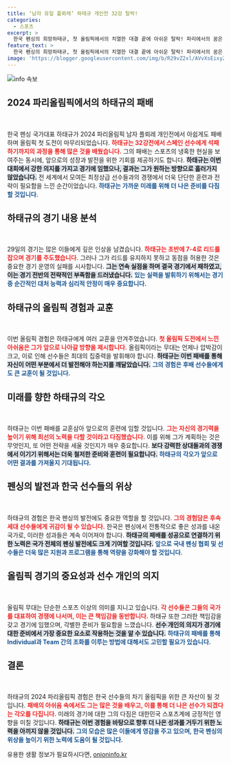 ```yaml
---
title: ‘남자 유일 플뢰레’ 하태규 개인전 32강 탈락!
categories:
  - 스포츠
excerpt: >
  한국 펜싱의 희망하태규, 첫 올림픽에서의 치열한 대결 끝에 아쉬운 탈락! 파리에서의 꿈은 멀어졌지만, 그의 열정은 영원하다. 클릭해 더 많은 이야기를 확인하세요!
feature_text: >
  한국 펜싱의 희망하태규, 첫 올림픽에서의 치열한 대결 끝에 아쉬운 탈락! 파리에서의 꿈은 멀어졌지만, 그의 열정은 영원하다. 클릭해 더 많은 이야기를 확인하세요!
image: 'https://blogger.googleusercontent.com/img/b/R29vZ2xl/AVvXsEixyZcFfHzMRdzZMjFBmAUKJYCLCGyLL1o632UiGVXcaFdKo_bkvkuCioo0uUKlGfBVcT3P84aROyZIXSBEx3Aw5nCQ3pTgDom1WDC4m8eifvWiAmWEEVb4x6G_l8C0QH225ldMjyaFvpxGEBGNO37VmDTDMHGhJPq73UglMfDca1-0aw/s1600/blogspot.png'
---
```


<p><img src="https://blogger.googleusercontent.com/img/b/R29vZ2xl/AVvXsEixyZcFfHzMRdzZMjFBmAUKJYCLCGyLL1o632UiGVXcaFdKo_bkvkuCioo0uUKlGfBVcT3P84aROyZIXSBEx3Aw5nCQ3pTgDom1WDC4m8eifvWiAmWEEVb4x6G_l8C0QH225ldMjyaFvpxGEBGNO37VmDTDMHGhJPq73UglMfDca1-0aw/s1600/blogspot.png" alt="info 속보" /></p>

<h2 data-ke-size="size26">2024 파리올림픽에서의 하태규의 패배</h2>

<p data-ke-size="size16">&nbsp;</p>

<p data-ke-size="size16">한국 펜싱 국가대표 하태규가 2024 파리올림픽 남자 플뢰레 개인전에서 아쉽게도 패배하며 올림픽 첫 도전이 마무리되었습니다. <b><span style="color: #ee2323;">하태규는 32강전에서 스페인 선수에게 석패하기까지의 과정을 통해 많은 것을 배웠습니다.</span></b> 그의 패배는 스포츠의 냉혹한 현실을 보여주는 동시에, 앞으로의 성장과 발전을 위한 기회를 제공하기도 합니다. <b><span style="background-color: #21538527;">하태규는 이번 대회에서 강한 의지를 가지고 경기에 임했으나, 결과는 그가 원하는 방향으로 흘러가지 않았습니다.</span></b> 전 세계에서 모여든 최정상급 선수들과의 경쟁에서 더욱 단단한 훈련과 전략이 필요함을 느낀 순간이었습니다. <b><span style="color: #1a5490;">하태규는 가까운 미래를 위해 더 나은 준비를 다짐할 것입니다.</span></b></p>

<h2 data-ke-size="size26">하태규의 경기 내용 분석</h2>

<p data-ke-size="size16">&nbsp;</p>

<p data-ke-size="size16">29일의 경기는 많은 이들에게 깊은 인상을 남겼습니다. <b><span style="color: #ee2323;">하태규는 초반에 7-4로 리드를 잡으며 경기를 주도했습니다.</span></b> 그러나 그가 리드를 유지하지 못하고 동점을 허용한 것은 중요한 경기 운영의 실패를 시사합니다. <b><span style="background-color: #21538527;">그는 연속 실점을 하며 결국 경기에서 패하였고, 이는 경기 전반의 전략적인 부족함을 드러냈습니다.</span></b> <b><span style="color: #1a5490;">있는 실력을 발휘하기 위해서는 경기 중 순간적인 대처 능력과 심리적 안정이 매우 중요합니다.</span></b></p>

<h2 data-ke-size="size26">하태규의 올림픽 경험과 교훈</h2>

<p data-ke-size="size16">&nbsp;</p>

<p data-ke-size="size16">이번 올림픽 경험은 하태규에게 여러 교훈을 안겨주었습니다. <b><span style="color: #ee2323;">첫 올림픽 도전에서 느낀 아쉬움은 그가 앞으로 나아갈 방향을 제시합니다.</span></b> 올림픽이라는 무대는 언제나 압박감이 크고, 이로 인해 선수들은 최대의 집중력을 발휘해야 합니다. <b><span style="background-color: #21538527;">하태규는 이번 패배를 통해 자신이 어떤 부분에서 더 발전해야 하는지를 깨달았습니다.</span></b> <b><span style="color: #1a5490;">그의 경험은 후배 선수들에게도 큰 교훈이 될 것입니다.</span></b></p>

<h2 data-ke-size="size26">미래를 향한 하태규의 각오</h2>

<p data-ke-size="size16">&nbsp;</p>

<p data-ke-size="size16">하태규는 이번 패배를 교훈삼아 앞으로의 훈련에 임할 것입니다. <b><span style="color: #ee2323;">그는 자신의 경기력을 높이기 위해 최선의 노력을 다할 것이라고 다짐했습니다.</span></b> 이를 위해 그가 계획하는 것은 무엇인지, 또 어떤 전략을 세울 것인지가 매우 중요합니다. <b><span style="background-color: #21538527;">보다 강력한 상대들과의 경쟁에서 이기기 위해서는 더욱 철저한 준비와 훈련이 필요합니다.</span></b> <b><span style="color: #1a5490;">하태규의 각오가 앞으로 어떤 결과를 가져올지 기대됩니다.</span></b></p>

<h2 data-ke-size="size26">펜싱의 발전과 한국 선수들의 위상</h2>

<p data-ke-size="size16">&nbsp;</p>

<p data-ke-size="size16">하태규의 경험은 한국 펜싱의 발전에도 중요한 역할을 할 것입니다. <b><span style="color: #ee2323;">그의 경험담은 후속 세대 선수들에게 귀감이 될 수 있습니다.</span></b> 한국은 펜싱에서 전통적으로 좋은 성과를 내온 국가로, 이러한 성과들은 계속 이어져야 합니다. <b><span style="background-color: #21538527;">하태규의 패배를 성공으로 연결하기 위한 노력은 국가 전체의 펜싱 발전에도 크게 기여할 것입니다.</span></b> <b><span style="color: #1a5490;">앞으로 국내 펜싱 협회 및 선수들은 더욱 많은 지원과 프로그램을 통해 역량을 강화해야 할 것입니다.</span></b></p>

<h2 data-ke-size="size26">올림픽 경기의 중요성과 선수 개인의 의지</h2>

<p data-ke-size="size16">&nbsp;</p>

<p data-ke-size="size16">올림픽 무대는 단순한 스포츠 이상의 의미를 지니고 있습니다. <b><span style="color: #ee2323;">각 선수들은 그들의 국가를 대표하여 경쟁에 나서며, 이는 큰 책임감을 동반합니다.</span></b> 하태규 또한 그러한 책임감을 갖고 경기에 임했으며, 각별한 준비가 필요함을 느꼈습니다. <b><span style="background-color: #21538527;">선수 개인의 의지가 경기에 대한 준비에서 가장 중요한 요소로 작용하는 것을 알 수 있습니다.</span></b> <b><span style="color: #1a5490;">하태규의 패배를 통해 Individual과 Team 간의 조화를 이루는 방법에 대해서도 고민할 필요가 있습니다.</span></b></p>

<h2 data-ke-size="size26">결론</h2>

<p data-ke-size="size16">&nbsp;</p>

<p data-ke-size="size16">하태규의 2024 파리올림픽 경험은 한국 선수들의 차기 올림픽을 위한 큰 자산이 될 것입니다. <b><span style="color: #ee2323;">패배의 아쉬움 속에서도 그는 많은 것을 배우고, 이를 통해 더 나은 선수가 되겠다는 각오를 다집니다.</span></b> 미래의 경기에 대한 그의 다짐은 대한민국 스포츠계에 긍정적인 영향을 미칠 것입니다. <b><span style="background-color: #21538527;">하태규는 이번 경험을 바탕으로 향후 더 나은 성과를 거두기 위한 노력을 아끼지 않을 것입니다.</span></b> <b><span style="color: #1a5490;">그의 모습은 많은 이들에게 영감을 주고 있으며, 한국 펜싱의 위상을 높이기 위한 노력에 도움이 될 것입니다.</span></b></p>

<p data-ke-size="size16"></p>
유용한 생활 정보가 필요하시다면, <a href="https://onioninfo.kr" rel="dofollow">onioninfo.kr</a>


